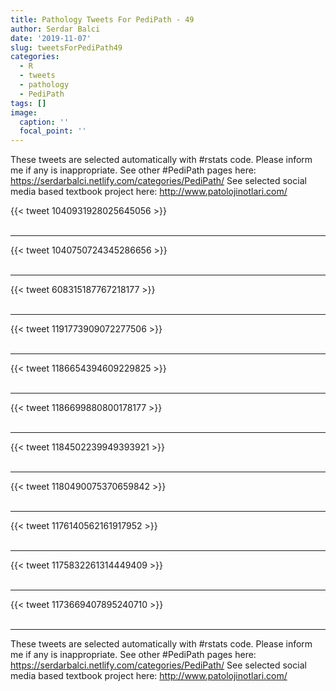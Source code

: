 ```yaml
---
title: Pathology Tweets For PediPath - 49
author: Serdar Balci
date: '2019-11-07'
slug: tweetsForPediPath49
categories:
  - R
  - tweets
  - pathology
  - PediPath
tags: []
image:
  caption: ''
  focal_point: ''
---
```



These tweets are selected automatically with #rstats code. Please inform me if any is inappropriate.
See other #PediPath pages here: https://serdarbalci.netlify.com/categories/PediPath/ 
See selected social media based textbook project here: http://www.patolojinotlari.com/

{{< tweet 1040931928025645056 >}}
<br>
<br>
<hr>
{{< tweet 1040750724345286656 >}}
<br>
<br>
<hr>
{{< tweet 608315187767218177 >}}
<br>
<br>
<hr>
{{< tweet 1191773909072277506 >}}
<br>
<br>
<hr>
{{< tweet 1186654394609229825 >}}
<br>
<br>
<hr>
{{< tweet 1186699880800178177 >}}
<br>
<br>
<hr>
{{< tweet 1184502239949393921 >}}
<br>
<br>
<hr>
{{< tweet 1180490075370659842 >}}
<br>
<br>
<hr>
{{< tweet 1176140562161917952 >}}
<br>
<br>
<hr>
{{< tweet 1175832261314449409 >}}
<br>
<br>
<hr>
{{< tweet 1173669407895240710 >}}
<br>
<br>
<hr>


These tweets are selected automatically with #rstats code. Please inform me if any is inappropriate.
See other #PediPath pages here: https://serdarbalci.netlify.com/categories/PediPath/ 
See selected social media based textbook project here: http://www.patolojinotlari.com/
